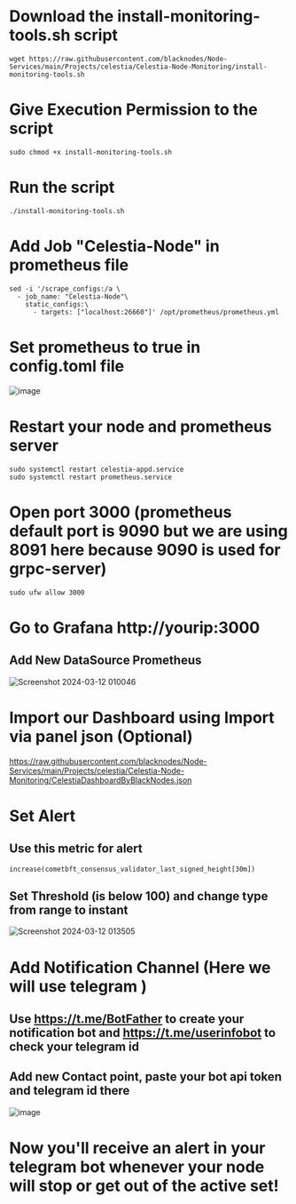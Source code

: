 # Download the install-monitoring-tools.sh script
```
wget https://raw.githubusercontent.com/blacknodes/Node-Services/main/Projects/celestia/Celestia-Node-Monitoring/install-monitoring-tools.sh
```
# Give Execution Permission to the script 
```
sudo chmod +x install-monitoring-tools.sh
```

# Run the script 
```
./install-monitoring-tools.sh
```

# Add Job "Celestia-Node" in prometheus file 
```
sed -i '/scrape_configs:/a \
  - job_name: "Celestia-Node"\
    static_configs:\
      - targets: ["localhost:26660"]' /opt/prometheus/prometheus.yml
```
# Set prometheus to true in config.toml file 
![image](https://github.com/blacknodes/Node-Services/assets/85839823/78fc8d75-9841-45c5-bdc9-89852e8fcca4)

# Restart your node and prometheus server
```
sudo systemctl restart celestia-appd.service
sudo systemctl restart prometheus.service
```


# Open port 3000 (prometheus default port is 9090 but we are using 8091 here because 9090 is used for grpc-server) 
```
sudo ufw allow 3000
```

# Go to Grafana http://yourip:3000
## Add New DataSource Prometheus
![Screenshot 2024-03-12 010046](https://github.com/blacknodes/Node-Services/assets/85839823/c0d0a9f0-a707-4bbc-b08b-0886a996ddfc)

# Import our Dashboard using Import via panel json (Optional)
https://raw.githubusercontent.com/blacknodes/Node-Services/main/Projects/celestia/Celestia-Node-Monitoring/CelestiaDashboardByBlackNodes.json

# Set Alert 
## Use this metric for alert 
```
increase(cometbft_consensus_validator_last_signed_height[30m])
```
## Set Threshold (is below 100) and change type from range to instant
![Screenshot 2024-03-12 013505](https://github.com/blacknodes/Node-Services/assets/85839823/ebbcddfc-634b-4ff8-994f-16ad47e882a5)

# Add Notification Channel (Here we will use telegram )
## Use https://t.me/BotFather to create your notification bot and https://t.me/userinfobot to check your telegram id
## Add new Contact point, paste your bot api token and telegram id there
![image](https://github.com/blacknodes/Node-Services/assets/85839823/a8d66cdd-c497-4ffd-814e-f030faff848b)

# Now you'll receive an alert in your telegram bot whenever your node will stop or get out of the active set!
